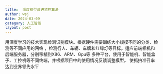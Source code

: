 ```yaml
---
title:  深度模型改进监控算法 
author: wsj 
date: 2024-03-09
category: 人工智能
layout: post
---
```


用深度学习的技术实现检测识别模块。根据硬件需要训练大小规模不同的分类、检测等不同应用的网络
，检测行人、车辆、车牌和红绿灯等目标。适应前端相机和后端服务器，分别移植到X86、ARM、Gpu等
多种平台，使用于智能机、智能盒子、工控机等不同终端，并根据项目中的使用情况反馈调整模型。
使抓拍准召率达到业界领先水平
